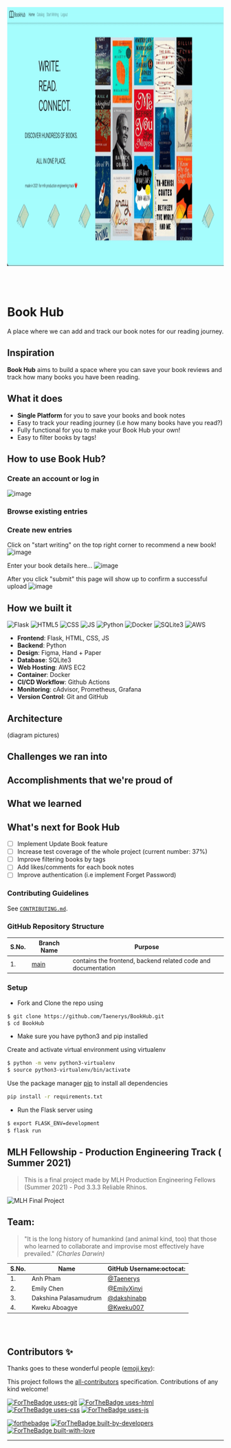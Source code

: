 <img width="700" height="600" alt="Book Hub GIF" src="./book-hub-home.gif">

<br /><br />

# Book Hub

A place where we can add and track our book notes for our reading journey.

## Inspiration

**Book Hub** aims to build a space where you can save your book reviews and track how many books you have been reading.

## What it does

- **Single Platform** for you to save your books and book notes
- Easy to track your reading journey (i.e how many books have you read?)
- Fully functional for you to make your Book Hub your own!
- Easy to filter books by tags!

## How to use Book Hub?

### Create an account or log in

![image](https://user-images.githubusercontent.com/52259856/129430232-23824bb8-fc88-4975-a382-97a66e4c6c39.png)

### Browse existing entries

### Create new entries

Click on "start writing" on the top right corner to recommend a new book!
![image](https://user-images.githubusercontent.com/52259856/129430715-c7c2c4e2-9dc2-4202-9de9-171b191bf365.png)

Enter your book details here...
![image](https://user-images.githubusercontent.com/52259856/129430725-f5ac6d44-5d50-43bf-ab28-6688dbf30bc5.png)

After you click "submit" this page will show up to confirm a successful upload
![image](https://user-images.githubusercontent.com/52259856/129430794-b1b43111-0bc7-42f1-8a25-5db1305a0dcd.png)

## How we built it

![Flask](https://img.shields.io/badge/Flask-B8C85E?style=for-the-badge&logo=flask&logoColor=white) ![HTML5](https://img.shields.io/badge/HTML5-E34F26?style=for-the-badge&logo=html5&logoColor=white) ![CSS](https://img.shields.io/badge/CSS3-1572B6?style=for-the-badge&logo=css3&logoColor=white) ![JS](https://img.shields.io/badge/JavaScript-F7DF1E?style=for-the-badge&logo=javascript&logoColor=black) ![Python](https://img.shields.io/badge/Python-FF69B4?style=for-the-badge&logo=python&logoColor=white)
![Docker](https://img.shields.io/badge/Docker-7A67EE?style=for-the-badge&logo=docker&logoColor=white) ![SQLite3](https://img.shields.io/badge/SQLite3-ff99cc?style=for-the-badge&logo=sqlite3&logoColor=white) ![AWS](https://img.shields.io/badge/AWS-ffefdb?style=for-the-badge&logo=aws&logoColor=white)

- **Frontend**: Flask, HTML, CSS, JS
- **Backend**: Python
- **Design**: Figma, Hand + Paper
- **Database**: SQLite3
- **Web Hosting**: AWS EC2
- **Container**: Docker
- **CI/CD Workflow**: Github Actions
- **Monitoring**: cAdvisor, Prometheus, Grafana
- **Version Control**: Git and GitHub

## Architecture

(diagram pictures)

## Challenges we ran into

## Accomplishments that we're proud of

## What we learned

## What's next for Book Hub

- [ ] Implement Update Book feature
- [ ] Increase test coverage of the whole project (current number: 37%)
- [ ] Improve filtering books by tags
- [ ] Add likes/comments for each book notes
- [ ] Improve authentication (i.e implement Forget Password)

### Contributing Guidelines

See [`CONTRIBUTING.md`](https://github.com/Taenerys/BookHub/blob/main/CONTRIBUTING.md).

### GitHub Repository Structure

| S.No. | Branch Name                                           | Purpose                                                       |
| ----- | ----------------------------------------------------- | ------------------------------------------------------------- |
| 1.    | [main](https://github.com/Taenerys/BookHub/tree/main) | contains the frontend, backend related code and documentation |

### Setup

- Fork and Clone the repo using

```
$ git clone https://github.com/Taenerys/BookHub.git
$ cd BookHub
```

- Make sure you have python3 and pip installed

Create and activate virtual environment using virtualenv

```bash
$ python -m venv python3-virtualenv
$ source python3-virtualenv/bin/activate
```

Use the package manager [pip](https://pip.pypa.io/en/stable/) to install all dependencies

```bash
pip install -r requirements.txt
```

- Run the Flask server using

```bash
$ export FLASK_ENV=development
$ flask run
```

## MLH Fellowship - Production Engineering Track ( Summer 2021)

> This is a final project made by MLH Production Engineering Fellows (Summer 2021) - Pod 3.3.3 Reliable Rhinos.

![MLH Final Project](https://user-images.githubusercontent.com/35150672/130260272-bd239afe-0532-4872-acfa-a5c27e3cf5df.png)

## Team:

> "It is the long history of humankind (and animal kind, too) that those who learned to collaborate and improvise most effectively have prevailed." _(Charles Darwin)_

| S.No. | Name                  | GitHub Username:octocat:                     |
| ----- | --------------------- | -------------------------------------------- |
| 1.    | Anh Pham              | [@Taenerys](https://github.com/PawanKolhe)   |
| 2.    | Emily Chen            | [@EmilyXinyi](https://github.com/EmilyXinyi) |
| 3.    | Dakshina Palasamudrum | [@dakshinabp](https://github.com/dakshinabp) |
| 4.    | Kweku Aboagye         | [@Kweku007](https://github.com/Kweku007)     |

<br>
<br>

## Contributors ✨

Thanks goes to these wonderful people ([emoji key](https://allcontributors.org/docs/en/emoji-key)):

This project follows the [all-contributors](https://github.com/all-contributors/all-contributors) specification. Contributions of any kind welcome!

[![ForTheBadge uses-git](http://ForTheBadge.com/images/badges/uses-git.svg)](https://github.com/Taenerys/BookHub)
[![ForTheBadge uses-html](http://ForTheBadge.com/images/badges/uses-html.svg)](https://github.com/Taenerys/BookHub)
[![ForTheBadge uses-css](http://ForTheBadge.com/images/badges/uses-css.svg)](https://github.com/Taenerys/BookHub)
[![ForTheBadge uses-js](http://ForTheBadge.com/images/badges/uses-js.svg)](https://github.com/Taenerys/BookHub)

[![forthebadge](https://forthebadge.com/images/badges/made-with-javascript.svg)](https://github.com/Taenerys/BookHub)
[![ForTheBadge built-by-developers](http://ForTheBadge.com/images/badges/built-by-developers.svg)](https://github.com/Taenerys/BookHub)
[![ForTheBadge built-with-love](http://ForTheBadge.com/images/badges/built-with-love.svg)](https://github.com/Taenerys/BookHub)

---
